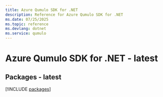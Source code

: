 ```yaml
---
title: Azure Qumulo SDK for .NET
description: Reference for Azure Qumulo SDK for .NET
ms.date: 07/25/2025
ms.topic: reference
ms.devlang: dotnet
ms.service: qumulo
---
```

# Azure Qumulo SDK for .NET - latest
## Packages - latest
[!INCLUDE [packages](qumulo-index.md)]